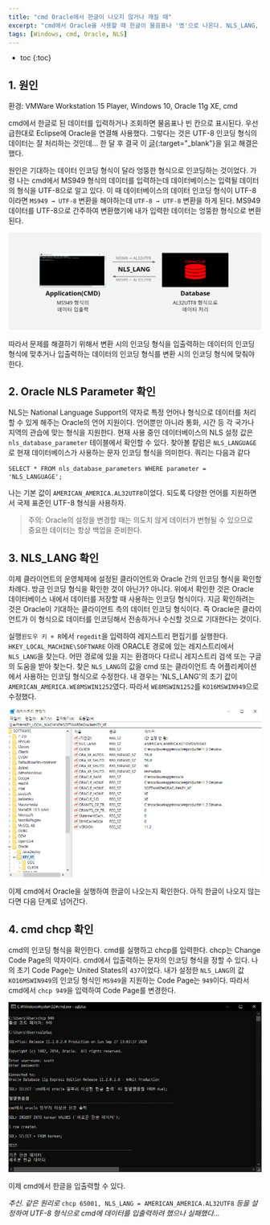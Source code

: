 ```yaml
---
title: "cmd Oracle에서 한글이 나오지 않거나 깨질 때"
excerpt: "cmd에서 Oracle을 사용할 때 한글이 물음표나 '옜'으로 나온다. NLS_LANG, chcp를 활용하여 인코딩 형식을 통일시켜 해결해보자"
tags: [Windows, cmd, Oracle, NLS]
---
```

* toc
{:toc}

## 1. 원인
환경: VMWare Workstation 15 Player, Windows 10, Oracle 11g XE, cmd


cmd에서 한글로 된 데이터를 입력하거나 조회하면 물음표나 빈 칸으로 표시된다. 우선 급한대로 Eclipse에 Oracle을 연결해 사용했다. 그렇다는 것은 UTF-8 인코딩 형식의 데이터는 잘 처리하는 것인데... 한 달 후 결국 이 [글](https://m.blog.naver.com/PostView.nhn?blogId=tyboss&logNo=70036575256){:target="_blank"}을 읽고 해결은 했다.


원인은 기대하는 데이터 인코딩 형식이 달라 엉뚱한 형식으로 인코딩하는 것이었다. 가령 나는 cmd에서 MS949 형식의 데이터를 입력하는데 데이터베이스는 입력될 데이터의 형식을 UTF-8으로 알고 있다. 이 때 데이터베이스의 데이터 인코딩 형식이 UTF-8이라면 `MS949 → UTF-8` 변환을 해야하는데 `UTF-8 → UTF-8` 변환을 하게 된다. MS949 데이터를 UTF-8으로 간주하여 변환했기에 내가 입력한 데이터는 엉뚱한 형식으로 변환된다.


![how characters are encoded via application to database](/rsc/img/2020-08-29/cmd-to-database-encoding.png "how characters are encoded via application to database")


따라서 문제를 해결하기 위해서 변환 시의 인코딩 형식을 입출력하는 데이터의 인코딩 형식에 맞추거나 입출력하는 데이터의 인코딩 형식를 변환 시의 인코딩 형식에 맞춰야 한다.

## 2. Oracle NLS Parameter 확인
NLS는 National Language Support의 약자로 특정 언어나 형식으로 데이터를 처리할 수 있게 해주는 Oracle의 언어 지원이다. 언어뿐만 아니라 통화, 시간 등 각 국가나 지역의 관습에 맞는 형식을 지원한다. 현재 사용 중인 데이터베이스의 NLS 설정 값은 `nls_database_parameter` 테이블에서 확인할 수 있다. 찾아볼 칼럼은 `NLS_LANGUAGE`로 현재 데이터베이스가 사용하는 문자 인코딩 형식을 의미한다. 쿼리는 다음과 같다

```
SELECT * FROM nls_database_parameters WHERE parameter = 'NLS_LANGUAGE';
```

나는 기본 값이 `AMERICAN_AMERICA.AL32UTF8`이었다. 되도록 다양한 언어를 지원하면서 국제 표준인 UTF-8 형식을 사용하자.

> 주의: Oracle의 설정을 변경할 때는 의도치 않게 데이터가 변형될 수 있으므로 중요한 데이터는 항상 백업을 준비한다.

## 3. NLS_LANG 확인
이제 클라이언트의 운영체제에 설정된 클라이언트와 Oracle 간의 인코딩 형식을 확인할 차례다. 방금 인코딩 형식을 확인한 것이 아닌가? 아니다. 위에서 확인한 것은 Oracle 데이터베이스 내에서 데이터를 저장할 때 사용하는 인코딩 형식이다. 지금 확인하려는 것은 Oracle이 기대하는 클라이언트 측의 데이터 인코딩 형식이다. 즉 Oracle은 클라이언트가 이 형식으로 데이터를 인코딩해서 전송하거나 수신할 것으로 기대한다는 것이다.


실행`윈도우 키 + R`에서 `regedit`을 입력하여 레지스트리 편집기를 실행한다. `HKEY_LOCAL_MACHINE\SOFTWARE` 아래 ORACLE 경로에 있는 레지스트리에서 `NLS_LANG`을 찾는다. 어떤 경로에 있을 지는 환경마다 다르니 레지스트리 검색 또는 구글의 도움을 받아 찾는다. 찾은 `NLS_LANG`의 값을 cmd 또는 클라이언트 측 어플리케이션에서 사용하는 인코딩 형식으로 수정한다. 내 경우는 'NLS_LANG'의 초기 값이 `AMERICAN_AMERICA.WE8MSWIN1252`였다. 따라서 `WE8MSWIN1252`를 `KO16MSWIN949`으로 수정했다.


![how to change the value of nls_lang](/rsc/img/2020-08-29/nls_lang.png "how to change the value of nls_lang")


이제 cmd에서 Oracle을 실행하여 한글이 나오는지 확인한다. 아직 한글이 나오지 않는다면 다음 단계로 넘어간다.

## 4. cmd chcp 확인
cmd의 인코딩 형식을 확인한다. cmd를 실행하고 chcp를 입력한다. chcp는 Change Code Page의 약자이다. cmd에서 입출력하는 문자의 인코딩 형식을 정할 수 있다. 나의 초기 Code Page는 United States의 `437`이었다. 내가 설정한 `NLS_LANG`의 값 `KO16MSWIN949`의 인코딩 형식인 `MS949`을 지원하는 Code Page는 `949`이다. 따라서 cmd에서 `chcp 949`을 입력하여 Code Page를 변경한다. 


![how to change chcp](/rsc/img/2020-08-29/chcp.png "chcp")


이제 cmd에서 한글을 입출력할 수 있다.


*추신. 같은 원리로* `chcp 65001, NLS_LANG = AMERICAN_AMERICA.AL32UTF8` *등을 설정하여 UTF-8 형식으로 cmd에 데이터를 입출력하려 했으나 실패했다...*
